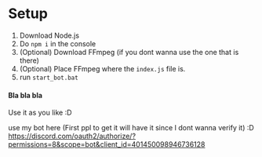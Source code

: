 # Setup

1. Download Node.js
2. Do `npm i` in the console
3. (Optional) Download FFmpeg (if you dont wanna use the one that is there)
4. (Optional) Place FFmpeg where the `index.js` file is.
5. run `start_bot.bat`

#### Bla bla bla
Use it as you like :D


use my bot here (First ppl to get it will have it since I dont wanna verify it) :D
https://discord.com/oauth2/authorize/?permissions=8&scope=bot&client_id=401450098946736128
